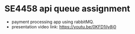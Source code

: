 # SE4458 api queue assignment

- payment processing app using rabbitMQ.
- presentation video link: https://youtu.be/0KFD1iIy8j0


   
